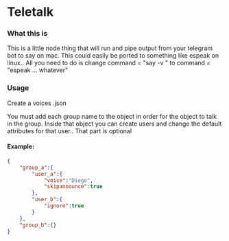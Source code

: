 # Teletalk

### What this is
This is a little node thing that will run and pipe output from your telegram bot to say on mac. This could easily be ported to something like espeak on linux.. All you need to do is change command = "say -v " to command = "espeak ... whatever"

### Usage
Create a voices .json

You must add each group name to the object in order for the object to talk in the group. Inside that object you can create users and change the default attributes for that user.. That part is optional
#### Example: 
```json
{ 
	"group_a":{ 
		"user_a":{ 
			"voice":"Diego", 
			"skipannounce":true 
		},
		"user_b":{
			"ignore":true
		}
	},
	"group_b":{}
}
```


